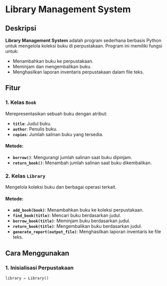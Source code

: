 # Library Management System

## Deskripsi
**Library Management System** adalah program sederhana berbasis Python untuk mengelola koleksi buku di perpustakaan. Program ini memiliki fungsi untuk:
- Menambahkan buku ke perpustakaan.
- Meminjam dan mengembalikan buku.
- Menghasilkan laporan inventaris perpustakaan dalam file teks.

## Fitur
### 1. Kelas `Book`
Merepresentasikan sebuah buku dengan atribut:
- **`title`**: Judul buku.
- **`author`**: Penulis buku.
- **`copies`**: Jumlah salinan buku yang tersedia.

#### Metode:
- **`borrow()`**: Mengurangi jumlah salinan saat buku dipinjam.
- **`return_book()`**: Menambah jumlah salinan saat buku dikembalikan.

### 2. Kelas `Library`
Mengelola koleksi buku dan berbagai operasi terkait.

#### Metode:
- **`add_book(book)`**: Menambahkan buku ke koleksi perpustakaan.
- **`find_book(title)`**: Mencari buku berdasarkan judul.
- **`borrow_book(title)`**: Meminjam buku berdasarkan judul.
- **`return_book(title)`**: Mengembalikan buku berdasarkan judul.
- **`generate_report(output_file)`**: Menghasilkan laporan inventaris ke file teks.

## Cara Menggunakan
### 1. Inisialisasi Perpustakaan
```python
library = Library()
